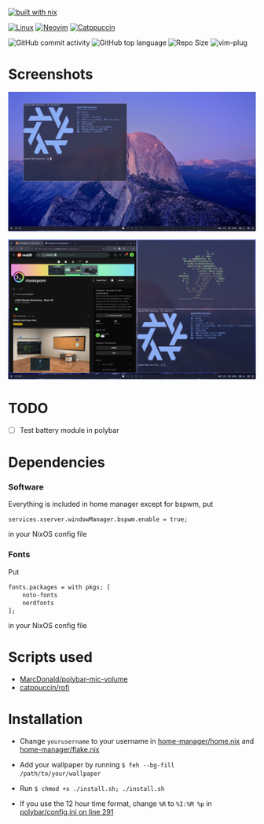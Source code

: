 [![built with nix](https://builtwithnix.org/badge.svg)](https://builtwithnix.org)

[![Linux](https://img.shields.io/badge/Linux-FCC624?style=for-the-badge&logo=linux&logoColor=black)](https://linux.org)
[![Neovim](https://img.shields.io/badge/NeoVim-%2357A143.svg?&style=for-the-badge&logo=neovim&logoColor=white)](https://neovim.io/)
[![Catppuccin](https://img.shields.io/badge/catppuccin-181926?style=for-the-badge&logo=cat&color=181926)](https://catppuccin.com/)


![GitHub commit activity](https://img.shields.io/github/commit-activity/m/gedon76/dotfiles?style=for-the-badge)
![GitHub top language](https://img.shields.io/github/languages/top/gedon76/dotfiles?style=for-the-badge)
![Repo Size](https://img.shields.io/github/repo-size/gedon76/dotfiles?label=Repo%20Size&style=for-the-badge)
![vim-plug](https://img.shields.io/badge/used-vim?logo=vim&label=vim-plug&style=for-the-badge)


# Screenshots

![image](/images/screenshot.png?raw=true "How it should look")

![another image](/images/unixporn.png?raw=true "r/unixporn")

# TODO
- [ ] Test battery module in polybar

# Dependencies
### Software
Everything is included in home manager except for bspwm, put

```
services.xserver.windowManager.bspwm.enable = true;
```

in your NixOS config file

### Fonts
Put

```
fonts.packages = with pkgs; [
    noto-fonts
    nerdfonts
];
```

in your NixOS config file

# Scripts used
- [MarcDonald/polybar-mic-volume](https://github.com/MarcDonald/polybar-mic-volume)
- [catppuccin/rofi](https://github.com/catppuccin/rofi)


# Installation

- Change `yourusername` to your username in [home-manager/home.nix](/.config/home-manager/home.nix) and [home-manager/flake.nix](/.config/home-manager/flake.nix)

- Add your wallpaper by running ``` $ feh --bg-fill /path/to/your/wallpaper ```

- Run ``` $ chmod +x ./install.sh; ./install.sh ```

- If you use the 12 hour time format, change ```%R``` to ```%I:%M %p``` in [polybar/config.ini on line 291](https://github.com/gedon76/dotfiles/blob/main/.config/polybar/config.ini#L291)
